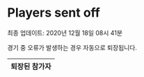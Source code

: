# Players sent off
최종 업데이트: 2020년 12월 18일 08시 41분


경기 중 오류가 발생하는 경우 자동으로 퇴장됩니다.


| 퇴장된 참가자 |
|:---:|